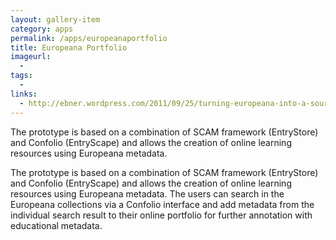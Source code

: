```yaml
---
layout: gallery-item
category: apps
permalink: /apps/europeanaportfolio
title: Europeana Portfolio
imageurl:
  - 
tags:
  - 
links:
  - http://ebner.wordpress.com/2011/09/25/turning-europeana-into-a-source-for-educational-content/
---
```


The prototype is based on a combination of SCAM framework (EntryStore) and Confolio (EntryScape) and allows the creation of online learning resources using Europeana metadata.

The prototype is based on a combination of SCAM framework (EntryStore) and Confolio (EntryScape) and allows the creation of online learning resources using Europeana metadata. The users can search in the Europeana collections via a Confolio interface and add metadata from the individual search result to their online portfolio for further annotation with educational metadata.
